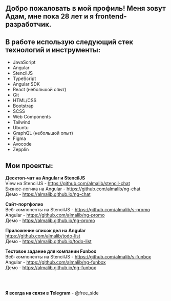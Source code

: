 ## Добро пожаловать в мой профиль! Меня зовут Адам, мне пока 28 лет и я frontend-разработчик.

## В работе использую следующий стек технологий и инструменты:
- JavaScript
- Angular
- StencilJS
- TypeScript
- Angular SDK
- React (небольшой опыт)
- Git
- HTML/CSS
- Bootstrap
- SCSS
- Web Components
- Tailwind
- Ubuntu
- GraphQL (небольшой опыт)
- Figma
- Avocode
- Zepplin

## Мои проекты:

**Десктоп-чат на Angular и StencilJS**<br />
View на StencilJS - https://github.com/almalib/stencil-chat<br />
Бизнес-логика на Angular - https://github.com/almalib/ng-chat<br />
Демо - https://almalib.github.io/ng-chat<br />

**Сайт-портфолио**<br />
Веб-компоненты на StencilJS - https://github.com/almalib/s-promo<br />
Angular - https://github.com/almalib/ng-promo<br />
Демо - https://almalib.github.io/ng-promo<br />

**Приложение список дел на Angular**<br />
https://github.com/almalib/todo-list<br />
Демо - https://almalib.github.io/todo-list<br />

**Тестовое задание для компании Funbox**<br />
Веб-компоненты на StencilJS - https://github.com/almalib/s-funbox<br />
Angular - https://github.com/almalib/ng-funbox<br />
Демо - https://almalib.github.io/ng-funbox<br />

<br />
<br />

**Я всегда на связи в Telegram** - @free_side


